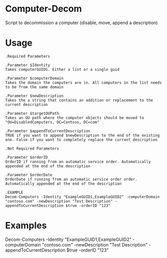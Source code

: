 # Computer-Decom
Script to decommission a computer (disable, move, append a description)

# Usage
    .Required Parameters
    
    .Parameter $Identity
    Takes computerGUIDS. Either a list or a single guid

    .Parameter $computerDomain
    Takes the domain the computers are in. All computers in the list needs to be from the same domain

    .Parameter $newDescription
    Takes the a string that contains an addition or replacement to the current description

    .Parameter $targetOUPath
    Takes an OU path where the computer objects should be moved to "OU=DisabledComputers, DC=Contoso, DC=com"

    .Parameter $appendToCurrentDescription
    TRUE if you want to append $newDescription to the end of the existing one. False if you want to completely replace the current description

    .Not Required Parameters
    
    .Parameter $orderID
    OrderID if running from an automatic service order. Automatically appended at the end of the description

    .Parameter $orderDate
    OrderDate if running from an automatic service order order. Automatically appended at the end of the description

    .EXAMPLE
    Decom-Computers -Identity "ExampleGUID1,ExampleGUID2" -computerDomain "contoso.com" -newDescription "Test Description" -appendToCurrentDescription $true -orderID "123"

# Examples
 Decom-Computers -Identity "ExampleGUID1,ExampleGUID2" -computerDomain "contoso.com" -newDescription "Test Description" -appendToCurrentDescription $true -orderID "123"
